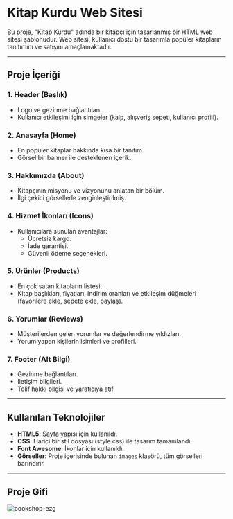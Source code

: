 # Kitap Kurdu Web Sitesi

Bu proje, "Kitap Kurdu" adında bir kitapçı için tasarlanmış bir HTML web sitesi şablonudur. Web sitesi, kullanıcı dostu bir tasarımla popüler kitapların tanıtımını ve satışını amaçlamaktadır.

---

## Proje İçeriği

### 1. **Header (Başlık)**
- Logo ve gezinme bağlantıları.
- Kullanıcı etkileşimi için simgeler (kalp, alışveriş sepeti, kullanıcı profili).

### 2. **Anasayfa (Home)**
- En popüler kitaplar hakkında kısa bir tanıtım.
- Görsel bir banner ile desteklenen içerik.

### 3. **Hakkımızda (About)**
- Kitapçının misyonu ve vizyonunu anlatan bir bölüm.
- İlgi çekici görsellerle zenginleştirilmiş.

### 4. **Hizmet İkonları (Icons)**
- Kullanıcılara sunulan avantajlar:
  - Ücretsiz kargo.
  - İade garantisi.
  - Güvenli ödeme seçenekleri.

### 5. **Ürünler (Products)**
- En çok satan kitapların listesi.
- Kitap başlıkları, fiyatları, indirim oranları ve etkileşim düğmeleri (favorilere ekle, sepete ekle, paylaş).

### 6. **Yorumlar (Reviews)**
- Müşterilerden gelen yorumlar ve değerlendirme yıldızları.
- Yorum yapan kişilerin isimleri ve profilleri.

### 7. **Footer (Alt Bilgi)**
- Gezinme bağlantıları.
- İletişim bilgileri.
- Telif hakkı bilgisi ve yaratıcıya atıf.

---

## Kullanılan Teknolojiler

- **HTML5**: Sayfa yapısı için kullanıldı.
- **CSS**: Harici bir stil dosyası (style.css) ile tasarım tamamlandı.
- **Font Awesome**: İkonlar için kullanıldı.
- **Görseller**: Proje içerisinde bulunan `images` klasörü, tüm görselleri barındırır.

---

## Proje Gifi 
![bookshop-ezg](https://github.com/user-attachments/assets/469a006d-b289-4b6d-9968-51292e086adc)

